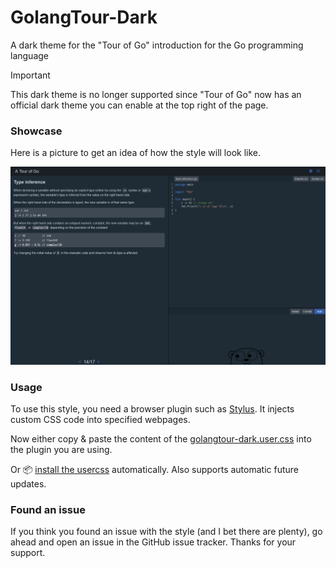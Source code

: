 # GolangTour-Dark
A dark theme for the "Tour of Go" introduction for the Go programming language

> [!IMPORTANT]
> This dark theme is no longer supported since "Tour of Go" now has an official dark theme you can enable at the top right of the page.

### Showcase
Here is a picture to get an idea of how the style will look like.

![Showcase Screenshot](https://raw.githubusercontent.com/d-Rickyy-b/GolangTour-Dark/main/images/screenshot1.png)

### Usage
To use this style, you need a browser plugin such as [Stylus](https://addons.mozilla.org/en-US/firefox/addon/styl-us/). It injects custom CSS code into specified webpages.

Now either copy & paste the content of the [golangtour-dark.user.css](https://raw.githubusercontent.com/d-Rickyy-b/GolangTour-Dark/main/golangtour-dark.user.css) into the plugin you are using.

Or 📦 [install the usercss](https://raw.githubusercontent.com/d-Rickyy-b/GolangTour-Dark/main/golangtour-dark.user.css) automatically. Also supports automatic future updates.

### Found an issue
If you think you found an issue with the style (and I bet there are plenty), go ahead and open an issue in the GitHub issue tracker.
Thanks for your support.
